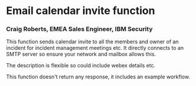 # Email calendar invite function   
### Craig Roberts, EMEA Sales Engineer, IBM Security

This function sends calendar invite to all the members and owner of an incident for incident management meetings etc.
 It directly connects to an SMTP server so ensure your network and mailbox allows this.

The description is flexible so could include webex details etc. 

This function doesn't return any response, it includes an example workflow. 
